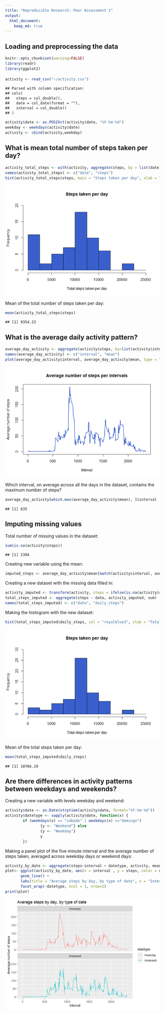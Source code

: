 ```yaml
---
title: "Reproducible Research: Peer Assessment 1"
output: 
  html_document:
    keep_md: true
---
```



## Loading and preprocessing the data

```r
knitr::opts_chunk$set(warning=FALSE)
library(readr)
library(ggplot2)

activity <- read_csv("~/activity.csv")
```

```
## Parsed with column specification:
## cols(
##   steps = col_double(),
##   date = col_date(format = ""),
##   interval = col_double()
## )
```

```r
activity$date <- as.POSIXct(activity$date, "%Y-%m-%d")
weekday <- weekdays(activity$date)
activity <- cbind(activity,weekday)
```


## What is mean total number of steps taken per day?

```r
activity_total_steps <- with(activity, aggregate(steps, by = list(date), FUN = sum, na.rm = TRUE))
names(activity_total_steps) <- c("date", "steps")
hist(activity_total_steps$steps, main = "Steps taken per day", xlab = "Total steps taken per day", col = "royalblue3", ylim = c(0,20), breaks = seq(0,25000, by=2500))
```

![](PA1_template_files/figure-html/unnamed-chunk-2-1.png)<!-- -->

Mean of the total number of steps taken per day:

```r
mean(activity_total_steps$steps)
```

```
## [1] 9354.23
```

## What is the average daily activity pattern?

```r
average_day_activity <- aggregate(activity$steps, by=list(activity$interval), FUN=mean, na.rm=TRUE)
names(average_day_activity) <- c("interval", "mean")
plot(average_day_activity$interval, average_day_activity$mean, type = "l", col="royalblue3", lwd = 2, xlab="Interval", ylab="Average number of steps", main="Average number of steps per intervals")
```

![](PA1_template_files/figure-html/unnamed-chunk-4-1.png)<!-- -->

Which interval, on average across all the days in the dataset, contains the maximum number of steps?

```r
average_day_activity[which.max(average_day_activity$mean), ]$interval
```

```
## [1] 835
```

## Imputing missing values

Total number of missing values in the dataset:

```r
sum(is.na(activity$steps))
```

```
## [1] 2304
```

Creating new variable using the mean:

```r
imputed_steps <- average_day_activity$mean[match(activity$interval, average_day_activity$interval)]
```

Creating a new dataset with the missing data filled in:

```r
activity_imputed <- transform(activity, steps = ifelse(is.na(activity$steps), yes = imputed_steps, no = activity$steps))
total_steps_imputed <- aggregate(steps ~ date, activity_imputed, sum)
names(total_steps_imputed) <- c("date", "daily_steps")
```

Making the histogram with the new dataset:

```r
hist(total_steps_imputed$daily_steps, col = "royalblue3", xlab = "Total steps taken per day", ylim = c(0,30), main = "Steps taken per day", breaks = seq(0,25000,by=2500))
```

![](PA1_template_files/figure-html/unnamed-chunk-9-1.png)<!-- -->

Mean of the total steps taken per day:

```r
mean(total_steps_imputed$daily_steps)
```

```
## [1] 10766.19
```

## Are there differences in activity patterns between weekdays and weekends?

Creating a new variable with levels weekday and weekend:

```r
activity$date <- as.Date(strptime(activity$date, format="%Y-%m-%d"))
activity$datetype <- sapply(activity$date, function(x) {
        if (weekdays(x) == "sábado" | weekdays(x) =="domingo") 
                {y <- "Weekend"} else 
                {y <- "Weekday"}
                y
        })
```

Making a panel plot of the five minute interval and the average number of steps taken, averaged across weekday days or weekend days:

```r
activity_by_date <- aggregate(steps~interval + datetype, activity, mean, na.rm = TRUE)
plot<- ggplot(activity_by_date, aes(x = interval , y = steps, color = datetype)) +
       geom_line() +
       labs(title = "Average steps by day, by type of date", x = "Interval", y = "Average number of steps") +
       facet_wrap(~datetype, ncol = 1, nrow=2)
print(plot)
```

![](PA1_template_files/figure-html/unnamed-chunk-12-1.png)<!-- -->
